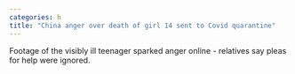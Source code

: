 ```yaml
---
categories: h
title: "China anger over death of girl 14 sent to Covid quarantine"
---
```

Footage of the visibly ill teenager sparked anger online - relatives say pleas for help were ignored.